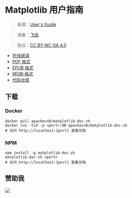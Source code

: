 # Matplotlib 用户指南

> 来源：[User's Guide](http://matplotlib.org/users/index.html)

> 译者：[飞龙](https://github.com/)

> 协议：[CC BY-NC-SA 4.0](http://creativecommons.org/licenses/by-nc-sa/4.0/)

+ [在线阅读](https://mpl.flygon.net)
+ [PDF 格式](https://www.gitbook.com/download/pdf/book/wizardforcel/matplotlib-user-guide)
+ [EPUB 格式](https://www.gitbook.com/download/epub/book/wizardforcel/matplotlib-user-guide)
+ [MOBI 格式](https://www.gitbook.com/download/mobi/book/wizardforcel/matplotlib-user-guide)
+ [代码仓库](https://github.com/wizardforcel/matplotlib-user-guide-zh)

## 下载

### Docker

```
docker pull apachecn0/matplotlib-doc-zh
docker run -tid -p <port>:80 apachecn0/matplotlib-doc-zh
# 访问 http://localhost:{port} 查看文档
```

### NPM

```
npm install -g matplotlib-doc-zh
matplotlib-doc-zh <port>
# 访问 http://localhost:{port} 查看文档
```

## 赞助我

![](http://upload-images.jianshu.io/upload_images/118142-fe132ca3591a3d52.png)